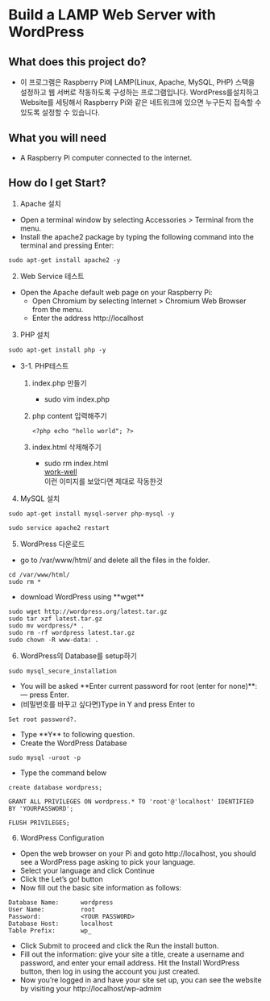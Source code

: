 # Build a LAMP Web Server with WordPress

## What does this project do?
* 이 프로그램은 Raspberry Pi에 LAMP(Linux, Apache, MySQL, PHP) 스택을 설정하고 웹 서버로 작동하도록 구성하는 프로그램입니다. WordPress를설치하고 Website를 세팅해서 Raspberry Pi와 같은 네트워크에 있으면 누구든지 접속할 수 있도록 설정할 수 있습니다. 

## What you will need
* A Raspberry Pi computer connected to the internet.

## How do I get Start?
1. Apache 설치  
* Open a terminal window by selecting Accessories > Terminal from the menu.  
* Install the apache2 package by typing the following command into the terminal and pressing Enter:  
```
sudo apt-get install apache2 -y
```

2. Web Service 테스트  
* Open the Apache default web page on your Raspberry Pi:  
	* Open Chromium by selecting Internet > Chromium Web Browser from the menu.  
	* Enter the address http://localhost

3. PHP 설치
```
sudo apt-get install php -y
```   

* 3-1. PHP테스트  
	1. index.php 만들기  
		* sudo vim index.php
	2. php content 입력해주기
 
		```
		<?php echo "hello world"; ?>
		```  

	3. index.html 삭제해주기  
		* sudo rm index.html  
		[work-well](https://projects-static.raspberrypi.org/projects/lamp-web-server-with-wordpress/40bbe4fdff0772fc22e960571225292240b37910/en/images/apache-hello-world.png)  
	 	이런 이미지를 보았다면 제대로 작동한것

4. MySQL 설치  
```
sudo apt-get install mysql-server php-mysql -y
```

```
sudo service apache2 restart
```

5. WordPress 다운로드
* go to /var/www/html/ and delete all the files in the folder.
```
cd /var/www/html/
sudo rm *
```

* download WordPress using \*\*wget\*\*
```
sudo wget http://wordpress.org/latest.tar.gz
sudo tar xzf latest.tar.gz
sudo mv wordpress/* .
sudo rm -rf wordpress latest.tar.gz
sudo chown -R www-data: .
```

6. WordPress의 Database를 setup하기
```
sudo mysql_secure_installation
```
* You will be asked \*\*Enter current password for root (enter for none)\*\*: — press Enter.
* (비밀번호를 바꾸고 싶다면)Type in Y and press Enter to
```
Set root password?.
```
* Type \*\*Y\*\* to following question.
* Create the WordPress Database
```
sudo mysql -uroot -p
```
* Type the command below
```
create database wordpress;
```
```
GRANT ALL PRIVILEGES ON wordpress.* TO 'root'@'localhost' IDENTIFIED BY 'YOURPASSWORD';
```
```
FLUSH PRIVILEGES;
```

6. WordPress Configuration
* Open the web browser on your Pi and goto http://localhost, you should see a WordPress page asking to pick your language.
* Select your language and click Continue
* Click the Let’s go! button
* Now fill out the basic site information as follows:
```
Database Name:      wordpress
User Name:          root
Password:           <YOUR PASSWORD>
Database Host:      localhost
Table Prefix:       wp_
```
* Click Submit to proceed and click the Run the install button.
* Fill out the information: give your site a title, create a username and password, and enter your email address. Hit the Install WordPress button, then log in using the account you just created.
* Now you’re logged in and have your site set up, you can see the website by visiting your http://localhost/wp-admim


